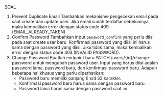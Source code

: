 SOAL
1. Prevent Duplicate Email
   Tambahkan mekanisme pengecekan email pada saat create dan update user. Jika
   email sudah terdaftar sebelumnya, maka kembalikan error dengan status code 409
   (EMAIL_ALREADY_TAKEN).
2. Confirm Password
   Tambahkan input `password_confirm` yang perlu diisi pada saat create user
   baru. Konfirmasi password yang diisi ini harus sama dengan password yang diisi. Jika
   tidak sama, maka kembalikan error dengan status code 403 (INVALID PASSWORD).
3. Change Password
   Buatlah endpoint baru PATCH /users/{id}/change-password untuk
   mengubah password user. Input yang harus diisi adalah password lama, password
   baru, dan konfirmasi password baru. Adapun beberapa hal khusus yang perlu
   diperhatikan:
   - Password baru memiliki panjang 6 s/d 32 karakter.
   - Konfirmasi password baru harus sama dengan password baru.
   - Password lama harus sama dengan password saat ini.
